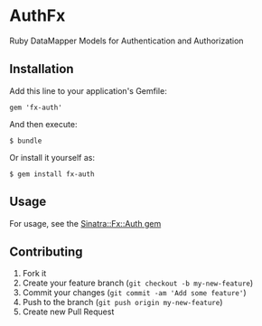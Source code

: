 # AuthFx

Ruby DataMapper Models for Authentication and Authorization

## Installation

Add this line to your application's Gemfile:

    gem 'fx-auth'

And then execute:

    $ bundle

Or install it yourself as:

    $ gem install fx-auth

## Usage

For usage, see the [Sinatra::Fx::Auth gem](https://github.com/AnyWareFx/sinatra-fx-auth)

## Contributing

1. Fork it
2. Create your feature branch (`git checkout -b my-new-feature`)
3. Commit your changes (`git commit -am 'Add some feature'`)
4. Push to the branch (`git push origin my-new-feature`)
5. Create new Pull Request
